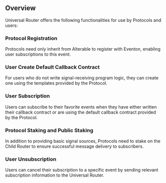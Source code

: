 ## Overview

Universal Router offers the following functionalities for use by Protocols and users:

### Protocol Registration

Protocols need only inherit from Alterable to register with Eventon, enabling user subscriptions to this event.

### User Create Default Callback Contract

For users who do not write signal-receiving program logic, they can create one using the templates provided by the Protocol.

### User Subscription

Users can subscribe to their favorite events when they have either written their callback contract or are using the default callback contract provided by the Protocol.

### Protocol Staking and Public Staking

In addition to providing basic signal sources, Protocols need to stake on the Child Router to ensure successful message delivery to subscribers.

### User Unsubscription

Users can cancel their subscription to a specific event by sending relevant subscription information to the Universal Router.
